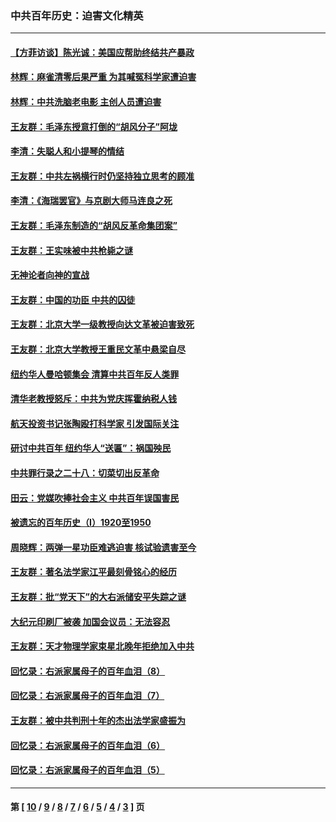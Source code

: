 ### 中共百年历史：迫害文化精英
---
#### [【方菲访谈】陈光诚：美国应帮助终结共产暴政](../../pages/nf1176111/n13759521.md?07150430) 
#### [林辉：麻雀清零后果严重 为其喊冤科学家遭迫害](../../pages/nf1176111/n13746900.md?07150430) 
#### [林辉：中共洗脑老电影 主创人员遭迫害](../../pages/nf1176111/n13699437.md?07150430) 
#### [王友群：毛泽东授意打倒的“胡风分子”阿垅](../../pages/nf1176111/n13592541.md?07150430) 
#### [李清：失聪人和小提琴的情结](../../pages/nf1176111/n13459280.md?07150430) 
#### [王友群：中共左祸横行时仍坚持独立思考的顾准](../../pages/nf1176111/n13444722.md?07150430) 
#### [李清：《海瑞罢官》与京剧大师马连良之死](../../pages/nf1176111/n13412316.md?07150430) 
#### [王友群：毛泽东制造的“胡风反革命集团案”](../../pages/nf1176111/n13324909.md?07150430) 
#### [王友群：王实味被中共枪毙之谜](../../pages/nf1176111/n13307502.md?07150430) 
#### [无神论者向神的宣战](../../pages/nf1176111/n13281535.md?07150430) 
#### [王友群：中国的功臣 中共的囚徒](../../pages/nf1176111/n13291790.md?07150430) 
#### [王友群：北京大学一级教授向达文革被迫害致死](../../pages/nf1176111/n13150966.md?07150430) 
#### [王友群：北京大学教授王重民文革中悬梁自尽](../../pages/nf1176111/n13084645.md?07150430) 
#### [纽约华人曼哈顿集会 清算中共百年反人类罪](../../pages/nf1176111/n13084157.md?07150430) 
#### [清华老教授怒斥：中共为党庆挥霍纳税人钱](../../pages/nf1176111/n13071430.md?07150430) 
#### [航天投资书记张陶殴打科学家 引发国际关注](../../pages/nf1176111/n13069132.md?07150430) 
#### [研讨中共百年 纽约华人“送匾”：祸国殃民](../../pages/nf1176111/n13057367.md?07150430) 
#### [中共罪行录之二十八：切菜切出反革命](../../pages/nf1176111/n13030600.md?07150430) 
#### [田云：党媒吹捧社会主义 中共百年误国害民](../../pages/nf1176111/n13006682.md?07150430) 
#### [被遗忘的百年历史（I）1920至1950](../../pages/nf1176111/n12986411.md?07150430) 
#### [周晓辉：两弹一星功臣难逃迫害 核试验遗害至今](../../pages/nf1176111/n12974997.md?07150430) 
#### [王友群：著名法学家江平最刻骨铭心的经历](../../pages/nf1176111/n12970787.md?07150430) 
#### [王友群：批“党天下”的大右派储安平失踪之谜](../../pages/nf1176111/n12954229.md?07150430) 
#### [大纪元印刷厂被袭 加国会议员：无法容忍](../../pages/nf1176111/n12883028.md?07150430) 
#### [王友群：天才物理学家束星北晚年拒绝加入中共](../../pages/nf1176111/n12792913.md?07150430) 
#### [回忆录：右派家属母子的百年血泪（8）](../../pages/nf1176111/n12706196.md?07150430) 
#### [回忆录：右派家属母子的百年血泪（7）](../../pages/nf1176111/n12706191.md?07150430) 
#### [王友群：被中共判刑十年的杰出法学家盛振为](../../pages/nf1176111/n12706141.md?07150430) 
#### [回忆录：右派家属母子的百年血泪（6）](../../pages/nf1176111/n12698863.md?07150430) 
#### [回忆录：右派家属母子的百年血泪（5）](../../pages/nf1176111/n12692515.md?07150430) 

---
#### 第 [ [10](./10.md?07150430) / [9](./9.md?07150430) / [8](./8.md?07150430) / [7](./7.md?07150430) / [6](./6.md?07150430) / [5](./5.md?07150430) / [4](./4.md?07150430) / [3](./3.md?07150430) ] 页
